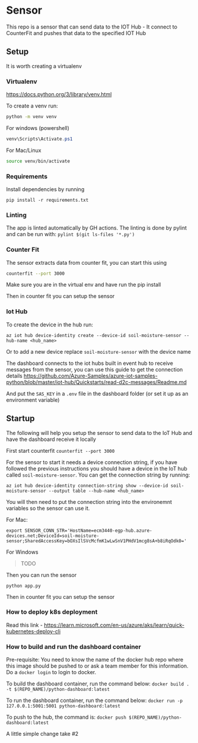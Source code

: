 Sensor
======

This repo is a sensor that can send data to the IOT Hub - It connect to CounterFit and pushes that data to the specified IOT Hub

## Setup

It is worth creating a virtualenv

### Virtualenv

https://docs.python.org/3/library/venv.html

To create a venv run:
```bash
python -m venv venv
```

For windows (powershell)
```powershell
venv\Scripts\Activate.ps1
```
For Mac/Linux
```bash
source venv/bin/activate
```

### Requirements

Install dependencies by running 

```
pip install -r requirements.txt
```

### Linting

The app is linted automatically by GH actions. The linting is done by pylint and can be run with: `pylint $(git ls-files '*.py')`

### Counter Fit

The sensor extracts data from counter fit, you can start this using

```bash
counterfit --port 3000
```

Make sure you are in the virtual env and have run the pip install

Then in counter fit you can setup the sensor

### Iot Hub

To create the device in the hub run:

```
az iot hub device-identity create --device-id soil-moisture-sensor --hub-name <hub_name>
```

Or to add a new device replace `soil-moisture-sensor` with the device name

The dashboard connects to the iot hubs built in event hub to receive messages from the sensor, you can  use this guide to get the connection details https://github.com/Azure-Samples/azure-iot-samples-python/blob/master/iot-hub/Quickstarts/read-d2c-messages/Readme.md

And put the `SAS_KEY` in a `.env` file in the dashboard folder (or set it up as an environment variable)

## Startup

The following will help you setup the sensor to send data to the IoT Hub and have the dashboard receive it locally

First start counterfit `counterfit --port 3000`

For the sensor to start it needs a device connection string, if you have followed the previous instructions you should have a device in the IoT hub 
called `soil-moisture-sensor`. You can get the connection string by running:

```
az iot hub device-identity connection-string show --device-id soil-moisture-sensor --output table --hub-name <hub_name>
```

You will then need to put the connection string into the environemnt variables so the sensor can use it.

For Mac:

```
export SENSOR_CONN_STR='HostName=ecm3440-egp-hub.azure-devices.net;DeviceId=soil-moisture-sensor;SharedAccessKey=bOXsIlSVcMcfmK1wLwSnV1PHdV1mcg8sA+b8iRqOdk0='
```

For Windows

> TODO

Then you can run the sensor

```
python app.py
```

Then in counter fit you can setup the sensor


### How to deploy k8s deployment

Read this link - <https://learn.microsoft.com/en-us/azure/aks/learn/quick-kubernetes-deploy-cli>

### How to build and run the dashboard container

Pre-requisite:  You need to know the name of the docker hub repo where this image should be pushed to or ask a team member for this information.  Do a ``` docker login ``` to login to docker.

To build the dashboard container, run the command below:
`docker build . -t $(REPO_NAME)/python-dashboard:latest`

To run the dashboard container, run the command below:
`docker run -p 127.0.0.1:5001:5001 python-dashboard:latest`

To push to the hub, the command is:
`docker push $(REPO_NAME)/python-dashboard:latest`

A little simple change take #2